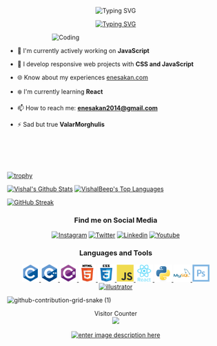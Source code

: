 <p align="center"
    <a href="https://git.io/typing-svg"><img src="https://readme-typing-svg.demolab.com?font=Roboto&weight=500&size=28&duration=1&pause=10000&color=55A1F7&background=FFFFFF00&center=do%C4%9Fru&vCenter=do%C4%9Fru&width=191&height=45&lines=Hi+%F0%9F%91%8B%F0%9F%8F%BB%2C+I'm+Enes" alt="Typing SVG" /> </a>
</p>

<p align="center">
    <a href="https://git.io/typing-svg"><img src="https://readme-typing-svg.demolab.com?font=Roboto&size=22&pause=700&color=55A1F7&center=&vCenter=&width=200&height=37&lines=Computer+Engineer;Front-End+Developer;UI%2FUX+Designer" alt="Typing SVG" /></a>
</p>

<img align = "right" alt ="Coding" width="400" src="https://i.giphy.com/media/qgQUggAC3Pfv687qPC/giphy.webp">
<br>

- 🔭 I'm currently actively working on **JavaScript**

- 🌱 I develop responsive web projects with **CSS and JavaScript**

- 🌐 Know about my experiences [enesakan.com](https://www.enesakan.com)

- ❄️ I'm currently learning **React**

- 📫 How to reach me: **enesakan2014@gmail.com**

- ⚡ Sad but true **ValarMorghulis**

<br>
<br>
<br>
<br>

[![trophy](https://github-profile-trophy.vercel.app/?username=eneesakan&theme=darkhub&column=6&no-frame=true&margin-w=24)](https://github.com/ryo-ma/github-profile-trophy)

<a href="https://github.com/anuraghazra/github-readme-stats"><img alt="Vishal's Github Stats" src="https://github-readme-stats.vercel.app/api?username=eneesakan&count_private=true&show_icons=true&theme=chartreuse-dark&hide_border=true" height="192px"/></a>
  <a href="https://github.com/anuraghazra/github-readme-stats"><img alt="VishalBeep's Top Languages" src="https://github-readme-stats.vercel.app/api/top-langs/?username=eneesakan&langs_count=8&layout=compact&theme=chartreuse-dark&hide_border=true" height="192px"/></a>

[![GitHub Streak](http://github-readme-streak-stats.herokuapp.com?user=eneesakan&theme=chartreuse-dark&hide_border=true&date_format=M%20j%5B%2C%20Y%5D)](https://git.io/streak-stats)

<h3 align="center">Find me on Social Media</h3>
<p align="center">
<a target="_blank" href="https://www.instagram.com/eneesakan/"><img width="50px" src="https://i.ibb.co/HNZ3rrt/Insta-Gram.png" alt="Instagram" border="0"></a>
<a target="_blank" href="https://twitter.com/eneesakan"><img width="50px" src="https://i.ibb.co/CmSvDh4/Twitter.png" alt="Twitter" border="0"></a>
<a target="_blank" href="https://www.linkedin.com/in/eneesakan/"><img width="50px" src="https://i.ibb.co/y5PbksN/Linkedin.png" alt="Linkedin" border="0"></a>
<a target="_blank" href="https://www.youtube.com/watch?v=RLwjJMI9-TY&list=PLBQ4mRv5PQFPZxRNDgsT_tBPMnlMvhoCb&index=3"><img width="50px" src="https://i.ibb.co/R0f8dFN/Youtube.png" alt="Youtube" border="0"></a>
 </p>

<h3 align="center">Languages and Tools</h3>
<p align="center"> 
    <a href="https://www.cprogramming.com/" target="_blank" rel="noreferrer"> 
        <img src="https://raw.githubusercontent.com/devicons/devicon/master/icons/c/c-original.svg" alt="c" width="40" height="40"/> </a> 
    <a href="https://www.w3schools.com/cpp/" target="_blank" rel="noreferrer"> 
        <img src="https://raw.githubusercontent.com/devicons/devicon/master/icons/cplusplus/cplusplus-original.svg" alt="cplusplus" width="40" height="40"/> </a> 
    <a href="https://www.w3schools.com/cs/" target="_blank" rel="noreferrer"> 
        <img src="https://raw.githubusercontent.com/devicons/devicon/master/icons/csharp/csharp-original.svg" alt="csharp" width="40" height="40"/> </a>
    <a href="https://www.w3.org/html/" target="_blank" rel="noreferrer"> 
        <img src="https://raw.githubusercontent.com/devicons/devicon/master/icons/html5/html5-original-wordmark.svg" alt="html5" width="40" height="40"/> </a> 
    <a href="https://www.w3schools.com/css/" target="_blank" rel="noreferrer"> 
        <img src="https://raw.githubusercontent.com/devicons/devicon/master/icons/css3/css3-original-wordmark.svg" alt="css3" width="40" height="40"/> </a> 
    <a href="https://developer.mozilla.org/en-US/docs/Web/JavaScript" target="_blank" rel="noreferrer"> 
        <img src="https://raw.githubusercontent.com/devicons/devicon/master/icons/javascript/javascript-original.svg" alt="javascript" width="40" height="40"/> </a>
    <a href="https://reactjs.org/" target="_blank" rel="noreferrer"> 
        <img src="https://raw.githubusercontent.com/devicons/devicon/master/icons/react/react-original-wordmark.svg" alt="tepki" width="40" yükseklik ="40"/> </a>
    <a href="https://www.python.org" target="_blank" rel="noreferrer"> 
        <img src="https://raw.githubusercontent.com/devicons/devicon/master/icons/python/python-original.svg" alt="python" width="40" height="40"/> </a> 
    <a href="https://www.mysql.com/" target="_blank" rel="noreferrer"> 
        <img src="https://raw.githubusercontent.com/devicons/devicon/master/icons/mysql/mysql-original-wordmark.svg" alt="mysql" width="40" height="40"/> </a>
    <a href="https://www.photoshop.com/en" target="_blank" rel="noreferrer"> 
        <img src="https://raw.githubusercontent.com/devicons/devicon/master/icons/photoshop/photoshop-line.svg" alt="photoshop" width="40" height="40"/> </a> 
    <a href="https://www.adobe.com/in/products/illustrator.html" target="_blank" rel="noreferrer"> 
        <img src="https://www.vectorlogo.zone/logos/adobe_illustrator/adobe_illustrator-icon.svg" alt="illustrator" width="40" height="40"/></a> </p>
        
</p>

![github-contribution-grid-snake (1)](https://user-images.githubusercontent.com/84860191/202823786-8df0f9a2-61c6-4c21-8438-727867ab325e.svg)

<p align="center"> 
  Visitor Counter<br>
  <img src="https://profile-counter.glitch.me/eneesakan/count.svg" /><br>
</p>

<p align="center" dir="auto"><a target="_blank" rel="noopener noreferrer" href="https://raw.githubusercontent.com/BrunnerLivio/brunnerlivio/master/images/marquee.svg"><img src="https://raw.githubusercontent.com/BrunnerLivio/brunnerlivio/master/images/marquee.svg" alt="enter image description here" style="max-width: 100%;"></a></p>
